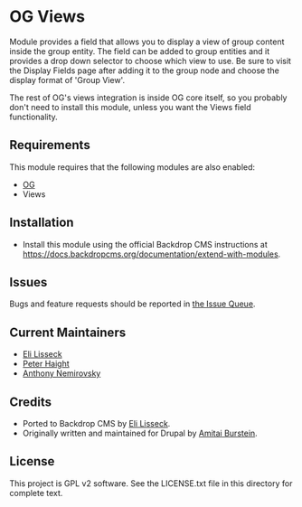 OG Views
======================

Module provides a field that allows you to display a view of group content 
inside the group entity. The field can be added to group entities and it 
provides a drop down selector to choose which view to use. Be sure to visit 
the Display Fields page after adding it to the group node and choose the 
display format of 'Group View'.

The rest of OG's views integration is inside OG core itself, so you 
probably don't need to install this module, unless you want the 
Views field functionality.

Requirements
------------

This module requires that the following modules are also enabled:

 * [OG](https://github.com/backdrop-contrib/og)
 * Views

Installation
------------

- Install this module using the official Backdrop CMS instructions at
  https://docs.backdropcms.org/documentation/extend-with-modules.


Issues
------

Bugs and feature requests should be reported in [the Issue Queue](https://github.com/backdrop-contrib/og_views/issues).

Current Maintainers
-------------------

- [Eli Lisseck](https://github.com/elisseck)
- [Peter Haight](https://github.com/Dawnthorn)
- [Anthony Nemirovsky](https://github.com/anemirovsky)

Credits
-------

- Ported to Backdrop CMS by [Eli Lisseck](https://github.com/elisseck).
- Originally written and maintained for Drupal by [Amitai Burstein](https://github.com/amitaibu).

License
-------

This project is GPL v2 software.
See the LICENSE.txt file in this directory for complete text.
